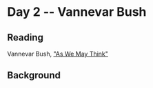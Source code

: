 # Day 2 -- Vannevar Bush

## Reading

Vannevar Bush, ["As We May Think"](https://www.theatlantic.com/magazine/archive/1945/07/as-we-may-think/303881/)

## Background